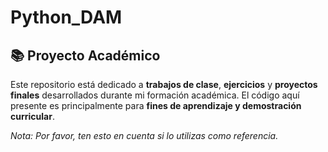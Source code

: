 # Python_DAM
## 📚 Proyecto Académico

Este repositorio está dedicado a **trabajos de clase**, **ejercicios** y **proyectos finales** desarrollados durante mi formación académica. El código aquí presente es principalmente para **fines de aprendizaje y demostración curricular**.

*Nota: Por favor, ten esto en cuenta si lo utilizas como referencia.*
